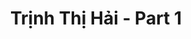 ---
layout: album
resource: instagram
title: "Trịnh Thị Hải - Part 1"
description: "Instagram album of Trịnh Thị Hải, part 1.</br> Username: iamhaiiii"
active: gallery
album-title: "Trịnh Thị Hải"
images:
  - image_path: iamhaiiii/1/20240901_174400_457508872_550379163984856_1159785860749409901_n.jpg
  - image_path: iamhaiiii/1/20240901_174400_457706108_1034988974836055_2314237655465191052_n.jpg
  - image_path: iamhaiiii/1/20240901_174400_457740975_1157583562002529_2940580151970933681_n.jpg
  - image_path: iamhaiiii/1/20240901_174400_457796672_415278688257805_344931263974637662_n.jpg
  - image_path: iamhaiiii/1/20240901_174400_457881096_3744636652463350_7586338612317066235_n.jpg
  - image_path: iamhaiiii/1/20240902_181313_457854270_431543349933205_8594693367014632224_n.jpg
  - image_path: iamhaiiii/1/20240902_181313_457876627_527844066380517_4489849494530156698_n.jpg
  - image_path: iamhaiiii/1/20240902_181313_458258766_884688403558830_2617570594538632952_n.jpg
---